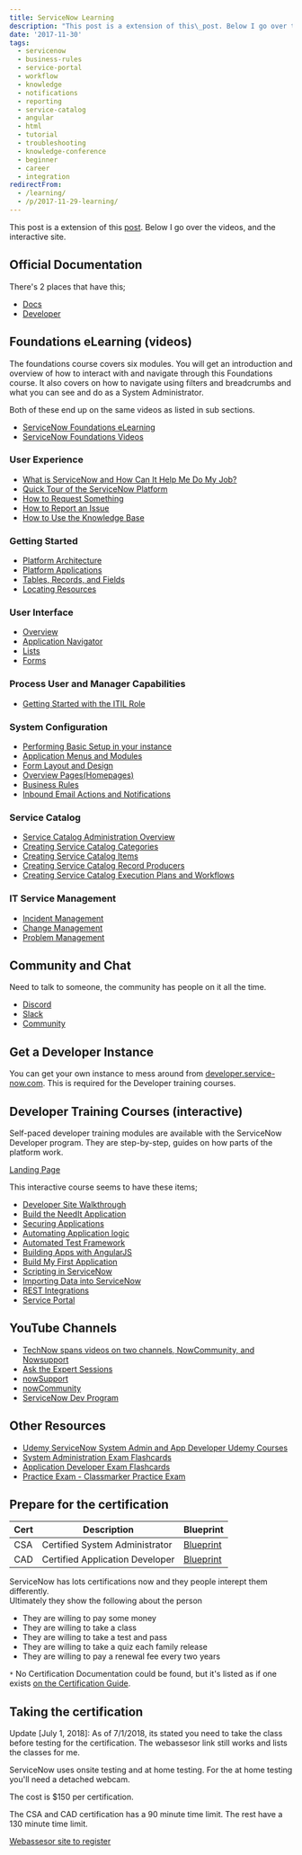 ```yaml
---
title: ServiceNow Learning
description: "This post is a extension of this\_post. Below I go over the videos, and the interactive site.\r\n\r\n## Official Documentation\r\n\r\nThere's 2 places that have this;..."
date: '2017-11-30'
tags:
  - servicenow
  - business-rules
  - service-portal
  - workflow
  - knowledge
  - notifications
  - reporting
  - service-catalog
  - angular
  - html
  - tutorial
  - troubleshooting
  - knowledge-conference
  - beginner
  - career
  - integration
redirectFrom:
  - /learning/
  - /p/2017-11-29-learning/
---
```


<!--StartFragment-->

This post is a extension of this [post](https://community.servicenow.com/community?id=community_blog&sys_id=f10eaa2ddbd0dbc01dcaf3231f961925). Below I go over the videos, and the interactive site.

## Official Documentation

There's 2 places that have this;

* [Docs](https://docs.servicenow.com/)
* [Developer](https://developer.servicenow.com/)

## Foundations eLearning (videos)

The foundations course covers six modules. You will get an introduction and overview of how to interact with and navigate through this Foundations course. It also covers on how to navigate using filters and breadcrumbs and what you can see and do as a System Administrator.

Both of these end up on the same videos as listed in sub sections.

* [ServiceNow Foundations eLearning](https://www.servicenow.com/services/training-and-certification/foundations-elearning.html)
* [ServiceNow Foundations Videos](https://community.servicenow.com/community?id=community_article&sys_id=a2dc2a65dbd0dbc01dcaf3231f96197e)

### User Experience

* [What is ServiceNow and How Can It Help Me Do My Job?](https://www.youtube.com/watch?v=yDmGTeEDp5g)
* [Quick Tour of the ServiceNow Platform](https://www.youtube.com/watch?v=FiDEWppxPdQ)
* [How to Request Something](https://www.youtube.com/watch?v=8hXXvimSw5c)
* [How to Report an Issue](https://www.youtube.com/watch?v=cCFPFqcAftk)
* [How to Use the Knowledge Base](https://www.youtube.com/watch?v=Ly3wjS0W4RI)

### Getting Started

* [Platform Architecture](https://www.youtube.com/watch?v=CHlGvbqirQs)
* [Platform Applications](https://www.youtube.com/watch?v=IFBNuBQsip0)
* [Tables, Records, and Fields](https://www.youtube.com/watch?v=wSqg05k65Ew)
* [Locating Resources](https://www.youtube.com/watch?v=RPUCUwvpfPE)

### User Interface

* [Overview](https://www.youtube.com/watch?v=ZG3bHNEuaGY)
* [Application Navigator](https://www.youtube.com/watch?v=sHdX575mPhk)
* [Lists](https://www.youtube.com/watch?v=a2ylc__MEl0)
* [Forms](https://www.youtube.com/watch?v=2Eq2oxVllOU)

### Process User and Manager Capabilities

* [Getting Started with the ITIL Role](https://www.youtube.com/watch?v=9qWgCOx50Tk)

### System Configuration

* [Performing Basic Setup in your instance](https://www.youtube.com/watch?v=w_WYRJJ7Sho)
* [Application Menus and Modules](https://www.youtube.com/watch?v=EofCa_bXy28)
* [Form Layout and Design](https://www.youtube.com/watch?v=147I32N8hyk)
* [Overview Pages(Homepages)](https://www.youtube.com/watch?v=bc5EUz51qu4)
* [Business Rules](https://www.youtube.com/watch?v=VUQwql3Rki8)
* [Inbound Email Actions and Notifications](https://www.youtube.com/watch?v=C2FMo3l1swk)

### Service Catalog

* [Service Catalog Administration Overview](https://www.youtube.com/watch?v=Q25mSVIycaQhttp://)
* [Creating Service Catalog Categories](http://www.youtube.com/watch?v=tWnC37-UmqA)
* [Creating Service Catalog Items](https://www.youtube.com/watch?v=mVGOzQcNme0)
* [Creating Service Catalog Record Producers](https://www.youtube.com/watch?v=zeaOTmDmLf4)
* [Creating Service Catalog Execution Plans and Workflows](https://www.youtube.com/watch?v=2_Fvw5wqRD8)

### IT Service Management

* [Incident Management](https://www.youtube.com/watch?v=ryxjWBOq3sQ)
* [Change Management](https://www.youtube.com/watch?v=3f_v7HqRgM0)
* [Problem Management](https://www.youtube.com/watch?v=Ux1fub8KzT0)

## Community and Chat

Need to talk to someone, the community has people on it all the time.

* [Discord](https://discord.gg/QaMwnGd)
* [Slack](https://sndevs.slack.com/)
* [Community](https://community.servicenow.com/)

## Get a Developer Instance

You can get your own instance to mess around from [developer.service-now.com](https://developer.service-now.com/). This is required for the Developer training courses.

## Developer Training Courses (interactive)

Self-paced developer training modules are available with the ServiceNow Developer program. They are step-by-step, guides on how parts of the platform work.

[Landing Page](https://developer.servicenow.com/connect.do#!/training/landing)

This interactive course seems to have these items;

* [Developer Site Walkthrough](https://developer.servicenow.com/connect.do#!/trainlist/app_store_learn_dev_site_walkthrough_kingston_c_DeveloperSiteIntro)
* [Build the NeedIt Application](https://developer.servicenow.com/connect.do#!/trainlist/app_store_learnv2_buildneedit_kingston_build_the_needit_application?v=kingston)
* [Securing Applications](https://developer.servicenow.com/connect.do#!/trainlist/app_store_learnv2_securingapps_kingston_securing_applications?v=kingston)
* [Automating Application logic](https://developer.servicenow.com/connect.do#!/trainlist/app_store_learnv2_automatingapps_kingston_automating_application_logic?v=kingston)
* [Automated Test Framework](https://developer.servicenow.com/connect.do#!/trainlist/app_store_learnv2_atf_kingston_automated_test_framework?v=kingston)
* [Building Apps with AngularJS](https://developer.servicenow.com/connect.do#!/trainlist/app_store_learnv2_angularjs_kingston_building_apps_with_angularjs?v=kingston)
* [Build My First Application](https://developer.servicenow.com/connect.do#!/trainlist/app_store_learnv2_buildmyfirstapp_kingston_build_my_first_application?v=kingston)
* [Scripting in ServiceNow](https://developer.servicenow.com/connect.do#!/trainlist/app_store_learnv2_scripting_kingston_scripting_in_servicenow?v=kingston)
* [Importing Data into ServiceNow](https://developer.servicenow.com/connect.do#!/trainlist/app_store_learnv2_importingdata_kingston_importing_data_into_servicenow?v=kingston)
* [REST Integrations](https://developer.servicenow.com/connect.do#!/trainlist/app_store_learnv2_rest_kingston_rest_integrations?v=kingston)
* [Service Portal](https://developer.servicenow.com/connect.do#!/trainlist/app_store_learnv2_serviceportal_kingston_service_portal?v=kingston)

## YouTube Channels

* [TechNow spans videos on two channels, NowCommunity, and Nowsupport](https://community.servicenow.com/community?id=community_blog&sys_id=4d6eaeaddbd0dbc01dcaf3231f961964)
* [Ask the Expert Sessions](https://community.servicenow.com/community?id=community_forum&sys_id=d6295a2ddbd897c068c1fb651f9619f1)
* [nowSupport](https://www.youtube.com/user/servicenowdemo)
* [nowCommunity](https://www.youtube.com/user/ServiceNowCommunity)
* [ServiceNow Dev Program](https://www.youtube.com/channel/UCdXorgCT87YlFRN9n8oJ7_A)

## Other Resources

* [Udemy ServiceNow System Admin and App Developer Udemy Courses](https://www.udemy.com/courses/search/?q=ServiceNow)
* [System Administration Exam Flashcards](https://quizlet.com/class/2490040/)
* [Application Developer Exam Flashcards](https://quizlet.com/217493821/servicenow-application-developer-certification-flash-cards/)
* [Practice Exam - Classmarker Practice Exam](https://www.classmarker.com/online-test/start/?quiz=yb752a207d482ecf)

## Prepare for the certification

| Cert | Description                     | Blueprint        |
|------|---------------------------------|------------------|
| CSA  | Certified System Administrator  | [Blueprint][CSA] |
| CAD  | Certified Application Developer | [Blueprint][CAD] |

ServiceNow has lots certifications now and they people interept them differently.  
Ultimately they show the following about the person

- They are willing to pay some money
- They are willing to take a class
- They are willing to take a test and pass
- They are willing to take a quiz each family release
- They are willing to pay a renewal fee every two years

`*` No Certification Documentation could be found, but it's listed as if one exists [on the Certification Guide](https://www.servicenow.com/content/dam/servicenow/other-documents/training/tp-certification-guide.pdf).

## Taking the certification

Update \[July 1, 2018]: As of 7/1/2018, its stated you need to take the class before testing for the certification. The webassesor link still works and lists the classes for me.

ServiceNow uses onsite testing and at home testing. For the at home testing you'll need a detached webcam.

The cost is $150 per certification.

The CSA and CAD certification has a 90 minute time limit. The rest have a 130 minute time limit.

[Webassesor site to register](https://www.webassessor.com/wa.do?page=publicHome&branding=SERVICE_NOW)

<!--EndFragment-->

[CSA]: https://www.servicenow.com/content/dam/servicenow/other-documents/training/servicenow-sys-admin-exam-specs.pdf
[CAD]: https://www.servicenow.com/content/dam/servicenow/other-documents/training/blueprint-cad-kingston.pdf